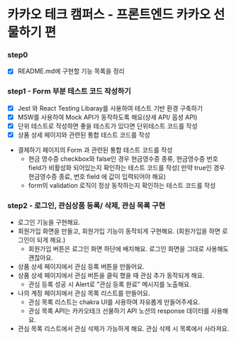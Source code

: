 # 카카오 테크 캠퍼스 - 프론트엔드 카카오 선물하기 편

### step0

- [x] README.md에 구현할 기능 목록을 정리

### step1 - Form 부분 테스트 코드 작성하기

- [x] Jest 와 React Testing Libaray를 사용하여 테스트 기반 환경 구축하기
- [x] MSW를 사용하여 Mock API가 동작하도록 해요(상세 API/ 옵셩 API)
- [x] 단위 테스트로 작성하면 좋을 테스트가 있다면 단위테스트 코드를 작성
- [x] 상품 상세 페이지와 관련된 통합 테스트 코드를 작성
- 결제하기 페이지의 Form 과 관련된 통합 테스트 코드를 작성
  - 현금 영수증 checkbox와 false인 경우 현금영수증 종류, 현금영수증 번호 field가 비활성화 되어있는지 확인하는 테스트 코드를 작성( 만약 true인 경우 현금영수증 종료, 번호 field 에 값이 입력되어야 해요)
  - form의 validation 로직이 정상 동작하는지 확인하는 테스트 코드를 작성

### step2 - 로그인, 관심상품 등록/ 삭제, 관심 목록 구현

- 로그인 기능을 구현해요.
- 회원가입 화면을 만들고, 회원가입 기능이 동작되게 구현해요. (회원가입을 하면 로그인이 되게 해요.)
  - 회원가입 버튼은 로그인 화면 하단에 배치해요. 로그인 화면을 그대로 사용해도 괜찮아요.
- 상품 상세 페이지에서 관심 등록 버튼을 만들어요.
- 상품 상세 페이지에서 관심 버튼을 클릭 했을 때 관심 추가 동작되게 해요.
  - 관심 등록 성공 시 Alert로 "관심 등록 완료" 메시지를 노출해요.
- 나의 계정 페이지에서 관심 목록 리스트를 만들어요.
  - 관심 목록 리스트는 chakra UI를 사용하여 자유롭게 만들어주세요.
  - 관심 목록 API는 카카오테크 선물하기 API 노션의 response 데이터를 사용해요.
- 관심 목록 리스트에서 관심 삭제가 가능하게 해요.
관심 삭제 시 목록에서 사라져요.